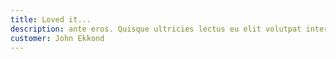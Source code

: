 ```yaml
---
title: Loved it...
description: ante eros. Quisque ultricies lectus eu elit volutpat interdum. Morbi tincidunt eu ipsum feugiat imperdiet. Nam vitae lacinia massa. Nam at laoreet odio. Vestibulum ac risus at sapien sagittis
customer: John Ekkond
---
```

